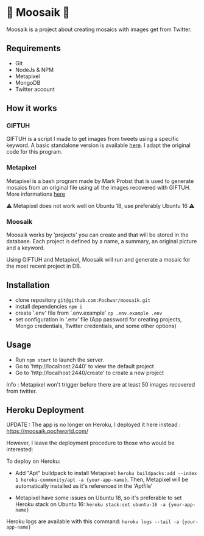 # 🦌 Moosaik 🦌

Moosaik is a project about creating mosaics with images get from Twitter.

## Requirements

- Git
- NodeJs & NPM
- Metapixel
- MongoDB
- Twitter account

## How it works

### GIFTUH
GIFTUH is a script I made to get images from tweets using a specific keyword. A basic standalone version is available [here](https://github.com/Pochwar/giftuh). I adapt the original code for this program.

### Metapixel

Metapixel is a bash program made by Mark Probst that is used to generate mosaics from an original file using all the images recovered with GIFTUH. More informations [here](https://github.com/schani/metapixel)

⚠ Metapixel does not work well on Ubuntu 18, use preferably Ubuntu 16 ⚠ 

### Moosaik

Moosaik works by 'projects' you can create and that will be stored in the database. Each project is defined by a name, a summary, an original picture and a keyword.

Using GIFTUH and Metapixel, Moosaik will run and generate a mosaic for the most recent project in DB.

## Installation

- clone repository `git@github.com:Pochwar/moosaik.git`
- install dependencies `npm i`
- create '.env' file from '.env.example' `cp .env.example .env`
- set configuration in '.env' file (App password for creating projects, Mongo credentials, Twitter credentials, and some other options)

## Usage

- Run `npm start` to launch the server.
- Go to 'http://localhost:2440' to view the default project
- Go to 'http://localhost:2440/create' to create a new project

Info : Metapixel won't trigger before there are at least 50 images recovered from twitter.


## Heroku Deployment

UPDATE : The app is no longer on Heroku, I deployed it here instead : https://moosaik.pochworld.com/

However, I leave the deployment procedure to those who would be interested:

To deploy on Heroku:

- Add "Apt" buildpack to install Metapixel: `heroku buildpacks:add --index 1 heroku-community/apt -a {your-app-name}`. Then, Metapixel will be automatically installed as it's referenced in the 'Aptfile'

- Metapixel have some issues on Ubuntu 18, so it's preferable to set Heroku stack on Ubuntu 16: `heroku stack:set ubuntu-16 -a {your-app-name}`

Heroku logs are available with this command: `heroku logs --tail -a {your-app-name}`
